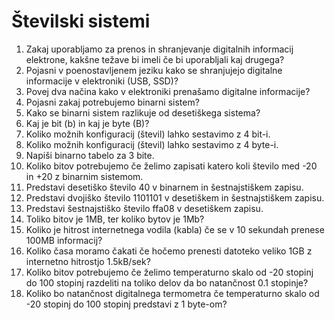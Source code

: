 # Številski sistemi

1. Zakaj uporabljamo za prenos in shranjevanje digitalnih informacij elektrone, kakšne težave bi imeli če bi uporabljali kaj drugega?
2. Pojasni v poenostavljenem jeziku kako se shranjujejo digitalne informacije v elektroniki (USB, SSD)?
3. Povej dva načina kako v elektroniki prenašamo digitalne informacije? 
3. Pojasni zakaj potrebujemo binarni sistem?
4. Kako se binarni sistem razlikuje od desetiškega sistema?
4. Kaj je bit (b) in kaj je byte (B)?
5. Koliko možnih konfiguracij (števil) lahko sestavimo z 4 bit-i.
5. Koliko možnih konfiguracij (števil) lahko sestavimo z 4 byte-i.
6. Napiši binarno tabelo za 3 bite.
7. Koliko bitov potrebujemo če želimo zapisati katero koli število med -20 in +20 z binarnim sistemom.
8. Predstavi desetiško število 40 v binarnem in šestnajstiškem zapisu.
9. Predstavi dvojiško število 1101101 v desetiškem in šestnajstiškem zapisu.
9. Predstavi šestnajstiško število ffa08 v desetiškem zapisu.
10. Toliko bitov je 1MB, ter koliko bytov je 1Mb?
10. Koliko je hitrost internetnega vodila (kabla) če se v 10 sekundah prenese 100MB informacij?
11. Koliko časa moramo čakati če hočemo prenesti datoteko veliko 1GB z internetno hitrostjo 1.5kB/sek?
10. Koliko bitov potrebujemo če želimo temperaturno skalo od -20 stopinj do 100 stopinj razdeliti na toliko delov da bo natančnost 0.1 stopinje?
11. Koliko bo natančnost digitalnega termometra če temperaturno skalo od -20 stopinj do 100 stopinj predstavi z 1 byte-om? 
